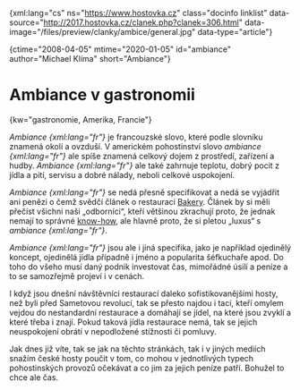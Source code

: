 
{xml:lang="cs" ns="https://www.hostovka.cz" class="docinfo linklist" data-source="http://2017.hostovka.cz/clanek.php?clanek=306.html" data-image="/files/preview/clanky/ambice/general.jpg" data-type="article"}

{ctime="2008-04-05" mtime="2020-01-05" id="ambiance" author="Michael Klíma" short="Ambiance"}

# Ambiance v gastronomii

<!-- generated attribute kw by user_udpatekw.sh on 2020-04-25, do not edit -->

{kw="gastronomie, Amerika, Francie"}

_Ambiance {xml:lang="fr"}_ je francouzské slovo, které podle slovníku znamená okolí a ovzduší. V americkém pohostinství slovo _ambiance {xml:lang="fr"}_ ale spíše znamená celkový dojem z prostředí, zařízení a hudby. _Ambiance {xml:lang="fr"}_ ale také zahrnuje teplotu, dobrý pocit z jídla a pití, servisu a dobré nálady, neboli celkové uspokojení.

_Ambiance {xml:lang="fr"}_ se nedá přesně specifikovat a nedá se vyjádřit ani penězi o čemž svědčí článek o restauraci [Bakery][1]. Článek by si měli přečíst všichni naši „odborníci“, kteří většinou zkrachují proto, že jednak nemají to správné [know-how][2], ale hlavně proto, že si pletou „luxus“ s _ambiance {xml:lang="fr"}_.

_Ambiance {xml:lang="fr"}_ jsou ale i jiná specifika, jako je například ojedinělý koncept, ojedinělá jídla případně i jméno a popularita šéfkuchaře apod. Do toho do všeho musí daný podnik investovat čas, mimořádné úsilí a peníze a to se samozřejmě projeví i v cenách.

I když jsou dnešní návštěvníci restaurací daleko sofistikovanějšími hosty, než byli před Sametovou revolucí, tak se přesto najdou i tací, kteří omylem vejdou do nestandardní restaurace a domáhají se jídel, na které jsou zvyklí a které třeba i znají. Pokud taková jídla restaurace nemá, tak se jejich neuspokojení obrátí v nepodložené stížnosti či pomluvy.

Jak dnes již víte, tak se jak na těchto stránkách, tak i v jiných mediích snažím české hosty poučit v tom, co mohou v jednotlivých typech pohostinských provozů očekávat a co jim za jejich peníze patří. Bohužel to chce ale čas.

 [1]: bakery
 [2]: know_how

